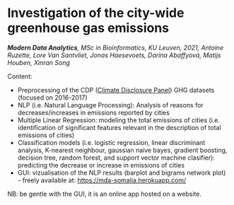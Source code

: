 # Investigation of the city-wide greenhouse gas emissions

<i> <b> Modern Data Analytics</b>, MSc in Bioinformatics, KU Leuven, 2021, Antoine Ruzette, Lore Van Santvliet, Jonas Haesevoets, Darina Abaffyová, Matijs Houben, Xinran Song </i>


Content: 

* Preprocessing of the CDP (<a href="https://www.cdp.net/en">Climate Disclosure Panel</a>) GHG datasets (focused on 2016-2017)
* NLP (i.e. Natural Language Processing): Analysis of reasons for decreases/increases in emissions reported by cities
* Multiple Linear Regression: modeling the total emissions of cities (i.e. identification of significant features relevant in the description of total emissions of cities)
* Classification models (i.e. logistic regression, linear discriminant analysis, K-nearest neighbour,
gaussian naive bayes, gradient boosting, decision tree, random forest, and support vector machine clasifier): predicting the decrease or increase in emissions of cities
* GUI: vizualisation of the NLP results (barplot and bigrams network plot) - freely available at: https://mda-somalia.herokuapp.com/



NB: be gentle with the GUI, it is an online app hosted on a website. 


